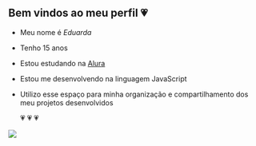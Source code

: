 ## Bem vindos ao meu perfil 💗

- Meu nome é *Eduarda*
- Tenho 15 anos
- Estou estudando na [Alura](https//www.com.br)
- Estou me desenvolvendo na linguagem JavaScript
- Utilizo esse espaço para minha organização e compartilhamento dos meu projetos desenvolvidos
  
  💗 💗 💗



![](https://media1.tenor.com/m/ogynH6xuQ10AAAAC/shy.gif)
